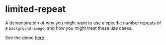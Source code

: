 # limited-repeat

A demonstration of why you might want to use a specific number repeats of a `background-image`, and how you might treat these use cases.

See the demo [here](https://dciforks.github.io/limited-repeat/)
